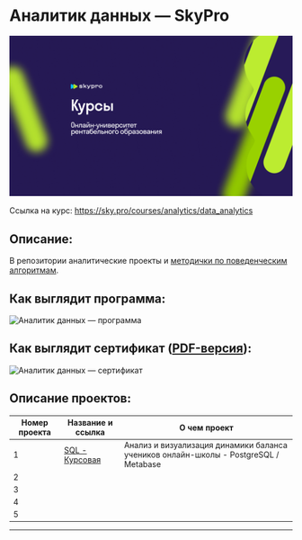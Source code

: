 # Аналитик данных — SkyPro
[![Аналитик данных — SkyPro](/LogoSkypro.png)](https://sky.pro/courses/analytics/data_analytics)

Ссылка на курс: https://sky.pro/courses/analytics/data_analytics


## Описание:
В репозитории аналитические проекты и [методички по поведенческим алгоритмам](https://github.com/EkaterinaBarkovskaya/Skypro).

## Как выглядит программа:
![Аналитик данных — программа](/program.png)

## Как выглядит сертификат ([PDF-версия](.pdf)):
![Аналитик данных — сертификат](/.png)

## Описание проектов:
| Номер проекта | Название и ссылка | О чем проект                                                     |
|---------------|-------------------|------------------------------------------------------------------|
|1              |[SQL - Курсовая](https://github.com/EkaterinaBarkovskaya/Skypro/tree/main/SQL%20-%20%D0%9A%D1%83%D1%80%D1%81%D0%BE%D0%B2%D0%B0%D1%8F)|Анализ и визуализация динамики баланса учеников онлайн-школы - PostgreSQL / Metabase|
|2              |[  ]( )|  |
|3              |[  ]( )|  |
|4              |[  ]( )|  |
|5              |[  ]( )|  |

---
